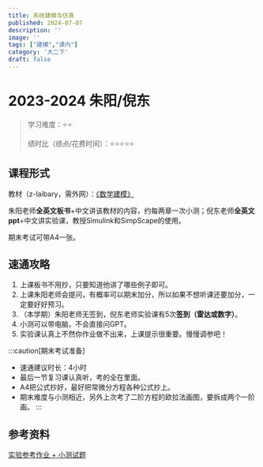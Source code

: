 ```yaml
---
title: 系统建模与仿真
published: 2024-07-07
description: ''
image: ''
tags: ["建模","课内"]
category: '大二下'
draft: false 
---
```


# 2023-2024 朱阳/倪东

> 学习难度：⭐⭐
>
> 绩时比（绩点/花费时间）：⭐⭐⭐⭐⭐

## 课程形式

教材（z-laibary，需外网）：[《数学建模》](https://zh.singlelogin.re/book/2089167/ec1f18/a-first-course-in-mathematical-modeling.html)

朱阳老师**全英文板书**+中文讲该教材的内容，约每两章一次小测；倪东老师**全英文ppt**+中文讲实验课，教授Simulink和SimpScape的使用。

期末考试可带A4一张。

## 速通攻略

1. 上课板书不用抄，只要知道他讲了哪些例子即可。
2. 上课朱阳老师会提问，有概率可以期末加分，所以如果不想听课还要加分，一定要好好预习。
3. （本学期）朱阳老师无签到，倪东老师实验课有5次**签到（雷达或数字）**。
4. 小测可以带电脑，不会直接问GPT。
5. 实验课认真上不然你作业做不出来，上课提示很重要。慢慢调参吧！

:::caution[期末考试准备]
- 速通建议时长：4小时
- 最后一节复习课认真听，考的全在里面。
- A4把公式抄好，最好把常微分方程各种公式抄上。
- 期末难度与小测相近，另外上次考了二阶方程的欧拉法画图，要拆成两个一阶画。
:::

## 参考资料

<a href="https://raw.githubusercontent.com/Indra-Tang/fuwari/main/public/xijianzy.zip" download>实验参考作业 + 小测试题</a>